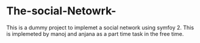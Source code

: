 # The-social-Netowrk-
This is a dummy project to implemet a social network using symfoy 2.
This is implemeted by manoj and anjana as a part time task in the free time. 

